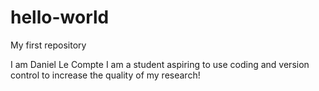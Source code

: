 # hello-world
My first repository

I am Daniel Le Compte
I am a student aspiring to use coding and version control to increase the quality of my research!
